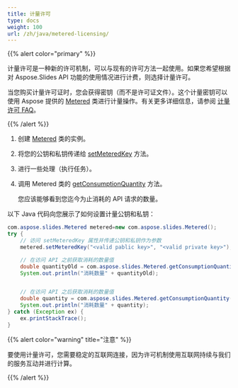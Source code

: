 ```yaml
---
title: 计量许可
type: docs
weight: 100
url: /zh/java/metered-licensing/
---
```


{{% alert color="primary" %}} 

计量许可是一种新的许可机制，可以与现有的许可方法一起使用。如果您希望根据对 Aspose.Slides API 功能的使用情况进行计费，则选择计量许可。

当您购买计量许可证时，您会获得密钥（而不是许可证文件）。这个计量密钥可以使用 Aspose 提供的 [Metered](https://reference.aspose.com/slides/java/com.aspose.slides/metered/) 类进行计量操作。有关更多详细信息，请参阅 [计量许可 FAQ](https://purchase.aspose.com/faqs/licensing/metered)。

{{% /alert %}} 
1. 创建 [Metered](https://reference.aspose.com/slides/java/com.aspose.slides/metered/) 类的实例。

1. 将您的公钥和私钥传递给 [setMeteredKey](https://reference.aspose.com/slides/java/com.aspose.slides/metered/#setMeteredKey-java.lang.String-java.lang.String-) 方法。

1. 进行一些处理（执行任务）。

1. 调用 Metered 类的 [getConsumptionQuantity](https://reference.aspose.com/slides/java/com.aspose.slides/metered/#getConsumptionQuantity--) 方法。

   您应该能够看到您迄今为止消耗的 API 请求的数量。

以下 Java 代码向您展示了如何设置计量公钥和私钥：

```java
com.aspose.slides.Metered metered=new com.aspose.slides.Metered();
try {
    // 访问 setMeteredKey 属性并传递公钥和私钥作为参数
    metered.setMeteredKey("<valid pablic key>", "<valid private key>");

    // 在访问 API 之前获取消耗的数量值
    double quantityOld = com.aspose.slides.Metered.getConsumptionQuantity();
    System.out.println("消耗数量" + quantityOld);


    // 在访问 API 之后获取消耗的数量值
    double quantity = com.aspose.slides.Metered.getConsumptionQuantity();
    System.out.println("消耗数量" + quantity);
} catch (Exception ex) {
    ex.printStackTrace();
}
```

{{% alert color="warning" title="注意"  %}} 

要使用计量许可，您需要稳定的互联网连接，因为许可机制使用互联网持续与我们的服务互动并进行计算。

{{% /alert %}} 
